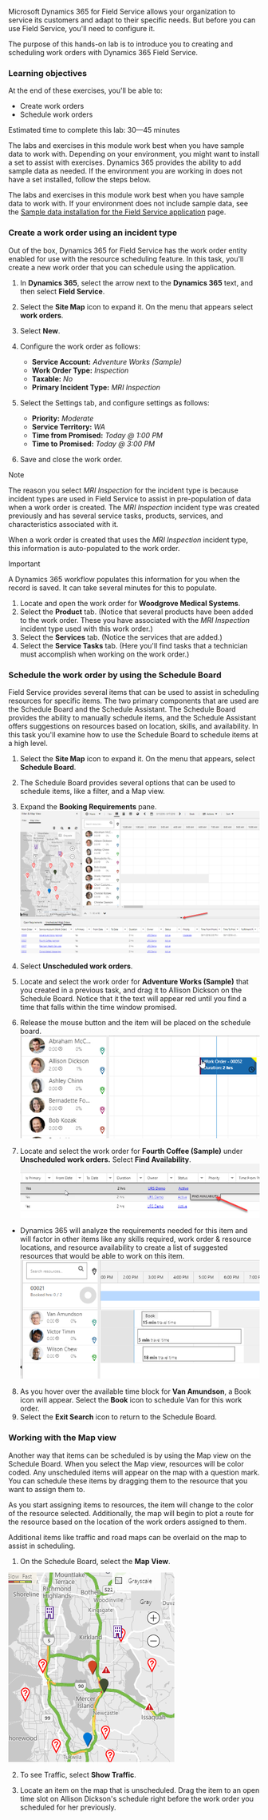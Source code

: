 Microsoft Dynamics 365 for Field Service allows your organization to service its customers and adapt to their specific needs. But before you can use Field Service, you'll need to configure it.

The purpose of this hands-on lab is to introduce you to creating and scheduling work orders with Dynamics 365 Field Service.

### Learning objectives

At the end of these exercises, you'll be able to:
-   Create work orders
-   Schedule work orders

Estimated time to complete this lab: 30—45 minutes

The labs and exercises in this module work best when you have sample data to work with. Depending on your environment, you might want to install a set to assist with exercises. Dynamics 365 provides the ability to add sample data as needed. If the environment you are working in does not have a set installed, follow the steps below.

The labs and exercises in this module work best when you have sample data to work with. If your environment does not include sample data, see the [Sample data installation for the Field Service application](https://docs.microsoft.com/en-us/dynamics365/customer-engagement/field-service/install-sample-data-8-x) page.

### Create a work order using an incident type

Out of the box, Dynamics 365 for Field Service has the work order entity enabled for use with the resource scheduling feature. In this task, you'll create a new work order that you can schedule using the application.

1.  In **Dynamics 365**, select the arrow next to the **Dynamics 365** text, and then select **Field Service**.
2.  Select the **Site Map** icon to expand it. On the menu that appears select **work orders**.
3.  Select **New**.
4.  Configure the work order as follows:
    -   **Service Account:** *Adventure Works (Sample)*
    -   **Work Order Type:** *Inspection*
    -   **Taxable:** *No*
    -   **Primary Incident Type:** *MRI* *Inspection*

5.  Select the Settings tab, and configure settings as follows:
    -   **Priority:** *Moderate*
    -   **Service Territory:** *WA*
    -   **Time from Promised:** *Today @ 1:00 PM*
    -   **Time to Promised:** *Today @ 3:00 PM*
6.  Save and close the work order.

> [!NOTE] 
> The reason you select *MRI Inspection* for the incident type is because incident types are used in Field Service to assist in pre-population of data when a work order is created. The *MRI Inspection*  incident type was created previously and has several service tasks, products, services, and characteristics associated with it.

When a work order is created that uses the *MRI Inspection*  incident type, this information is auto-populated to the work order.

> [!Important]
> A Dynamics 365 workflow populates this information for you when the record is saved. It can take several minutes for this to populate.

1.  Locate and open the work order for **Woodgrove Medical Systems**.
2.  Select the **Product** tab. (Notice that several products have been added to the work order. These you have associated with the *MRI Inspection* incident type used with this work order.)
3.  Select the **Services** tab. (Notice the services that are added.)
4.  Select the **Service Tasks** tab. (Here you'll find tasks that a technician must accomplish when working on the work order.)

### Schedule the work order by using the Schedule Board

Field Service provides several items that can be used to assist in scheduling resources for specific items. The two primary components that are used are the Schedule Board and the Schedule Assistant. The Schedule Board provides the ability to manually schedule items, and the Schedule Assistant offers suggestions on resources based on location, skills, and availability. In this task you'll examine how to use the Schedule Board to schedule items at a high level.

1.  Select the **Site Map** icon to expand it. On the menu that appears, select **Schedule Board**.
2.  The Schedule Board provides several options that can be used to schedule items, like a filter, and a Map view.
3.  Expand the **Booking Requirements** pane.
![Booking Requirements](../media/WO-Unit4-5.png)
4.  Select **Unscheduled work orders**.
5.  Locate  and select the work order for **Adventure Works (Sample)** that you created in a previous task, and drag it to Allison Dickson on the Schedule Board. Notice that it the text will appear red until you find a time that falls within the time window promised.

6.  Release the mouse button and the item will be placed on the schedule board.
![schedule board](../media/WO-Unit4-7.png)
7.  Locate and select the work order for **Fourth Coffee (Sample)** under **Unscheduled work orders.**  Select **Find Availability**.
![select the work order](../media/WO-Unit4-8.png)
- Dynamics 365 will analyze the requirements needed for this item and will factor in other items like any skills required, work order & resource locations, and resource availability to create a list of suggested resources that would be able to work on this item.
![Search Resources Window](../media/WO-Unit4-9.png)
8.  As you hover over the available time block for **Van Amundson**, a Book icon will appear. Select the **Book** icon to schedule Van for this work order.
9. Select the **Exit Search** icon to return to the Schedule Board.

### Working with the Map view

Another way that items can be scheduled is by using the Map view on the Schedule Board. When you select the Map view, resources will be color coded. Any unscheduled items will appear on the map with a question mark. You can schedule these items by dragging them to the resource that you want to assign them to.

As you start assigning items to resources, the item will change to the color of the resource selected. Additionally, the map will begin to plot a route for the resource based on the location of the work orders assigned to them.

Additional items like traffic and road maps can be overlaid on the map to assist in scheduling.

1.  On the Schedule Board, select the **Map View**.

![Show Traffic Window](../media/WO-Unit4-10.png)

2.  To see Traffic, select **Show Traffic**.

3.  Locate an item on the map that is unscheduled. Drag the item to an open time slot on Allison Dickson's schedule right before the work order you scheduled for her previously.
